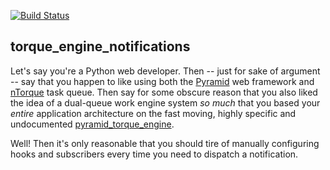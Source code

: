 
[![Build Status](https://travis-ci.org/thruflo/torque_engine_notifications.svg?branch=master)](https://travis-ci.org/thruflo/torque_engine_notifications)

## torque_engine_notifications

Let's say you're a Python web developer. Then -- just for sake of argument -- say that you happen to like using both the [Pyramid][] web framework and [nTorque][] task queue. Then say for some obscure reason that you also liked the idea of a dual-queue work engine system *so much* that you based your *entire* application architecture on the fast moving, highly specific and undocumented [pyramid_torque_engine][].

Well! Then it's only reasonable that you should tire of manually configuring hooks and subscribers every time you need to dispatch a notification.

[Pyramid]: http://www.pylonsproject.org/projects/pyramid/about
[nTorque]: http://ntorque.com/
[pyramid_torque_engine]: https://github.com/thruflo/pyramid_torque_engine
